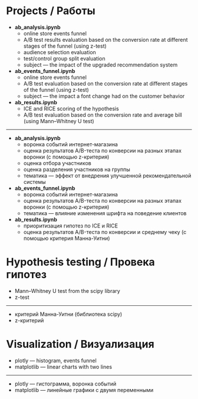#  Projects / Работы 
 * **ab_analysis.ipynb** 
   * online store events funnel 
   * A/B test results evaluation based on the conversion rate at different stages of the funnel (using z-test)
   * audience selection evaluation
   * test/control group split evaluation 
   * subject — the impact of the upgraded recommendation system
 * **ab_events_funnel.ipynb** 
   * online store events funnel
   * A/B test evaluation based on the conversion rate at different stages of the funnel (using z-test)
   * subject — the impact a font change had on the customer behavior
 * **ab_results.ipynb**
   * ICE and RICE scoring of the hypothesis
   * A/B test evaluation based on the conversion rate and average bill (using Mann–Whitney U test)
  ---
* **ab_analysis.ipynb** 
   * воронка событий интернет-магазина
   * оценка результатов A/B-теста по конверсии на разных этапах воронки (с помощью z-критерия) 
   * оценка отбора участников
   * оценка разделения участников на группы
   * тематика — эффект от внедрения улучшенной рекомендательной системы   
 * **ab_events_funnel.ipynb** 
   * воронка событий интернет-магазина
   * оценка результатов A/B-теста по конверсии на разных этапах воронки (с помощью z-критерия) 
   * тематика — влияние изменения шрифта на поведение клиентов
 * **ab_results.ipynb**
    * приоритизация гипотез по ICE и RICE
    * оценка результатов A/B-теста по конверсии и среднему чеку (с помощью критерия Манна-Уитни)
# Hypothesis testing / Провека гипотез
 * Mann–Whitney U test from the scipy library 
 * z-test
---
 * критерий Манна-Уитни (библиотека scipy) 
 * z-критерий 
# Visualization / Визуализация
 * plotly — histogram, events funnel 
 * matplotlib — linear charts with two lines 
---
 * plotly — гистограмма, воронка событий  
 * matplotlib — линейные графики с двумя переменными 
